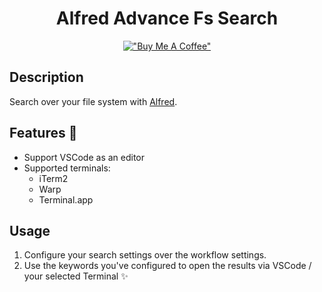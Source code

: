 <div align="center">

# Alfred Advance Fs Search

[!["Buy Me A Coffee"](https://www.buymeacoffee.com/assets/img/custom_images/orange_img.png)](https://www.buymeacoffee.com/kcao7snkgx)

</div>

## Description

Search over your file system with [Alfred](https://www.alfredapp.com/).

## Features 🥷

- Support VSCode as an editor
- Supported terminals:
  - iTerm2
  - Warp
  - Terminal.app

## Usage

1. Configure your search settings over the workflow settings.
1. Use the keywords you've configured to open the results via VSCode / your selected Terminal ✨
